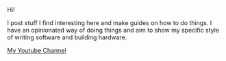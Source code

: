 Hi!

I post stuff I find interesting here and make guides on how to do things. 
I have an opinionated way of doing things and aim to show my specific style of writing software and building hardware.

[My Youtube Channel](https://www.youtube.com/@LetsRTFM)
